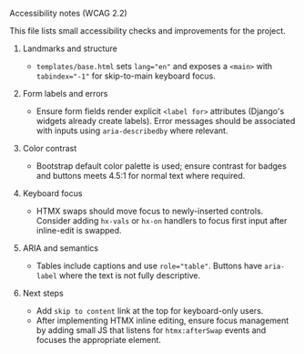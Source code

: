 Accessibility notes (WCAG 2.2)

This file lists small accessibility checks and improvements for the project.

1. Landmarks and structure
   - `templates/base.html` sets `lang="en"` and exposes a `<main>` with `tabindex="-1"` for skip-to-main keyboard focus.

2. Form labels and errors
   - Ensure form fields render explicit `<label for>` attributes (Django's widgets already create labels). Error messages should be associated with inputs using `aria-describedby` where relevant.

3. Color contrast
   - Bootstrap default color palette is used; ensure contrast for badges and buttons meets 4.5:1 for normal text where required.

4. Keyboard focus
   - HTMX swaps should move focus to newly-inserted controls. Consider adding `hx-vals` or `hx-on` handlers to focus first input after inline-edit is swapped.

5. ARIA and semantics
   - Tables include captions and use `role="table"`. Buttons have `aria-label` where the text is not fully descriptive.

6. Next steps
   - Add `skip to content` link at the top for keyboard-only users.
   - After implementing HTMX inline editing, ensure focus management by adding small JS that listens for `htmx:afterSwap` events and focuses the appropriate element.
